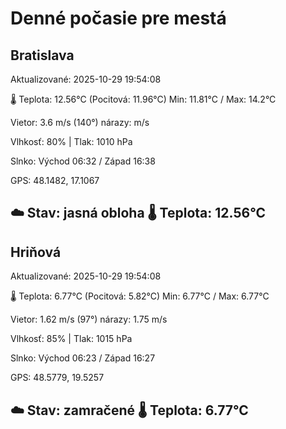 ﻿# Denné počasie pre mestá

## Bratislava
Aktualizované: 2025-10-29 19:54:08

🌡️ Teplota: 12.56°C 
(Pocitová: 11.96°C)
Min: 11.81°C / Max: 14.2°C

Vietor: 3.6 m/s    (140°) 
nárazy:  m/s

Vlhkosť: 80% | Tlak: 1010 hPa

Slnko: Východ 06:32 / Západ 16:38

GPS: 48.1482, 17.1067

☁️ Stav: jasná obloha        🌡️ Teplota: 12.56°C
---

## Hriňová
Aktualizované: 2025-10-29 19:54:08

🌡️ Teplota: 6.77°C 
(Pocitová: 5.82°C)
Min: 6.77°C / Max: 6.77°C

Vietor: 1.62 m/s (97°)
nárazy: 1.75 m/s

Vlhkosť: 85% | Tlak: 1015 hPa

Slnko: Východ 06:23 / Západ 16:27

GPS: 48.5779, 19.5257

☁️ Stav: zamračené        🌡️ Teplota: 6.77°C
---
